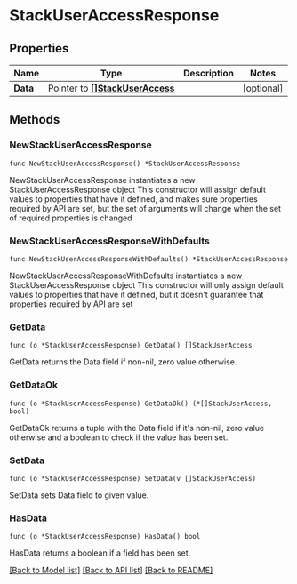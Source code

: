 # StackUserAccessResponse

## Properties

Name | Type | Description | Notes
------------ | ------------- | ------------- | -------------
**Data** | Pointer to [**[]StackUserAccess**](StackUserAccess.md) |  | [optional] 

## Methods

### NewStackUserAccessResponse

`func NewStackUserAccessResponse() *StackUserAccessResponse`

NewStackUserAccessResponse instantiates a new StackUserAccessResponse object
This constructor will assign default values to properties that have it defined,
and makes sure properties required by API are set, but the set of arguments
will change when the set of required properties is changed

### NewStackUserAccessResponseWithDefaults

`func NewStackUserAccessResponseWithDefaults() *StackUserAccessResponse`

NewStackUserAccessResponseWithDefaults instantiates a new StackUserAccessResponse object
This constructor will only assign default values to properties that have it defined,
but it doesn't guarantee that properties required by API are set

### GetData

`func (o *StackUserAccessResponse) GetData() []StackUserAccess`

GetData returns the Data field if non-nil, zero value otherwise.

### GetDataOk

`func (o *StackUserAccessResponse) GetDataOk() (*[]StackUserAccess, bool)`

GetDataOk returns a tuple with the Data field if it's non-nil, zero value otherwise
and a boolean to check if the value has been set.

### SetData

`func (o *StackUserAccessResponse) SetData(v []StackUserAccess)`

SetData sets Data field to given value.

### HasData

`func (o *StackUserAccessResponse) HasData() bool`

HasData returns a boolean if a field has been set.


[[Back to Model list]](../README.md#documentation-for-models) [[Back to API list]](../README.md#documentation-for-api-endpoints) [[Back to README]](../README.md)


